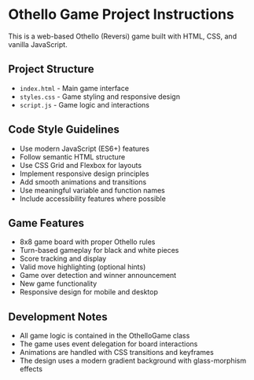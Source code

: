 <!-- Use this file to provide workspace-specific custom instructions to Copilot. For more details, visit https://code.visualstudio.com/docs/copilot/copilot-customization#_use-a-githubcopilotinstructionsmd-file -->

# Othello Game Project Instructions

This is a web-based Othello (Reversi) game built with HTML, CSS, and vanilla JavaScript.

## Project Structure
- `index.html` - Main game interface
- `styles.css` - Game styling and responsive design
- `script.js` - Game logic and interactions

## Code Style Guidelines
- Use modern JavaScript (ES6+) features
- Follow semantic HTML structure
- Use CSS Grid and Flexbox for layouts
- Implement responsive design principles
- Add smooth animations and transitions
- Use meaningful variable and function names
- Include accessibility features where possible

## Game Features
- 8x8 game board with proper Othello rules
- Turn-based gameplay for black and white pieces
- Score tracking and display
- Valid move highlighting (optional hints)
- Game over detection and winner announcement
- New game functionality
- Responsive design for mobile and desktop

## Development Notes
- All game logic is contained in the OthelloGame class
- The game uses event delegation for board interactions
- Animations are handled with CSS transitions and keyframes
- The design uses a modern gradient background with glass-morphism effects
